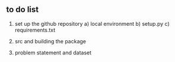 ## to do list
1. set up the github repository
    a) local environment
    b) setup.py
    c) requirements.txt

2. src and building the package
3. problem statement and dataset